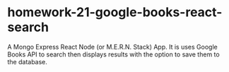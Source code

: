# homework-21-google-books-react-search
A Mongo Express React Node (or M.E.R.N. Stack) App. It is uses Google Books API to search then displays results with the option to save them to the database.
